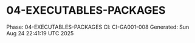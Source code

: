 # 04-EXECUTABLES-PACKAGES
Phase: 04-EXECUTABLES-PACKAGES
CI: CI-GA001-008
Generated: Sun Aug 24 22:41:19 UTC 2025
